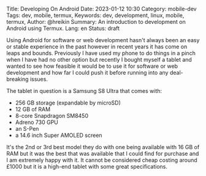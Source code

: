 Title: Developing On Android
Date: 2023-01-12 10:30
Category: mobile-dev
Tags: dev, mobile, termux,
Keywords: dev, development, linux, mobile, termux,
Author: @hreikin
Summary: An introduction to development on Android using Termux.
Lang: en
Status: draft

Using Android for software or web development hasn't always been an easy or stable experience in the past however in recent years it has come on leaps and bounds. Previously I have used my phone to do things in a pinch when I have had no other option but recently I bought myself a tablet and wanted to see how feasible it would be to use it for software or web development and how far I could push it before running into any deal-breaking issues.

The tablet in question is a Samsung S8 Ultra that comes with:

- 256 GB storage (expandable by microSD)
- 12 GB of RAM
- 8-core Snapdragon SM8450
- Adreno 730 GPU
- an S-Pen
- a 14.6 inch Super AMOLED screen

It's the 2nd or 3rd best model they do with one being available with 16 GB of RAM but it was the best that was available that I could find for purchase and I am extremely happy with it. It cannot be considered cheap costing around £1000 but it is a high-end tablet with some great specifications.